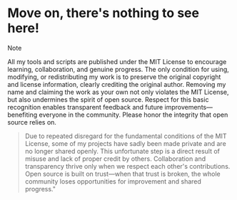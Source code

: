 # Move on, there's nothing to see here!

> [!NOTE]
All my tools and scripts are published under the MIT License to encourage learning, collaboration, and genuine progress. The only condition for using, modifying, or redistributing my work is to preserve the original copyright and license information, clearly crediting the original author. Removing my name and claiming the work as your own not only violates the MIT License, but also undermines the spirit of open source. Respect for this basic recognition enables transparent feedback and future improvements—benefiting everyone in the community. Please honor the integrity that open source relies on.
>
> Due to repeated disregard for the fundamental conditions of the MIT License, some of my projects have sadly been made private and are no longer shared openly. This unfortunate step is a direct result of misuse and lack of proper credit by others. Collaboration and transparency thrive only when we respect each other's contributions. Open source is built on trust—when that trust is broken, the whole community loses opportunities for improvement and shared progress."
